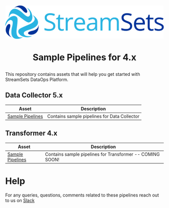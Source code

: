 ![StreamSets Logo](images/StreamSets_Full_Color_Transparent.png)

<h1><p align="center">Sample Pipelines for 4.x</p></h1>

This repository contains assets that will help you get started with StreamSets DataOps Platform.

## Data Collector 5.x

| Asset            | Description     |
| --------------- | --------------- |
| [Sample Pipelines](./Data%20Collector) | Contains sample pipelines for Data Collector |

## Transformer 4.x

| Asset            | Description     |
| --------------- | --------------- |
| [Sample Pipelines](./Transformer) | Contains sample pipelines for Transformer -- COMING SOON! |

# Help

For any queries, questions, comments related to these pipelines reach out to us on [Slack](https://streamsetters-slack.herokuapp.com/)
